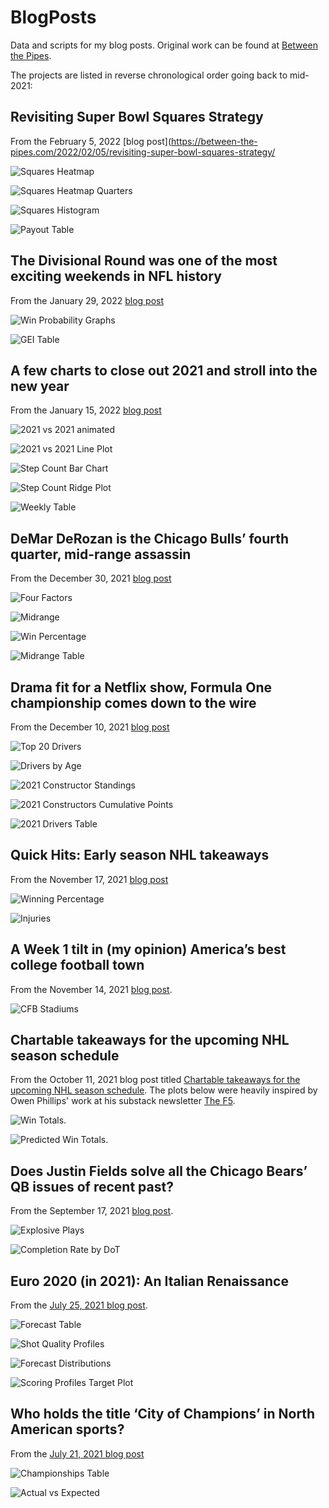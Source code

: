 # BlogPosts
Data and scripts for my blog posts. Original work can be found at [Between the Pipes](https://betweenpipes.wordpress.com/).

The projects are listed in reverse chronological order going back to mid-2021:

Revisiting Super Bowl Squares Strategy
------------

From the February 5, 2022 [blog post](https://between-the-pipes.com/2022/02/05/revisiting-super-bowl-squares-strategy/

![Squares Heatmap](https://raw.githubusercontent.com/steodose/BlogPosts/master/Super%20Bowl%20Squares/Squares%20Heatmap%20with%20Logo.png)

![Squares Heatmap Quarters](https://raw.githubusercontent.com/steodose/BlogPosts/master/Super%20Bowl%20Squares/Heatmap%20by%20Quarter%20with%20Logo.png)

![Squares Histogram](https://raw.githubusercontent.com/steodose/BlogPosts/master/Super%20Bowl%20Squares/Scores%20Histogram%20with%20Logo.png)

![Payout Table](https://raw.githubusercontent.com/steodose/BlogPosts/master/Super%20Bowl%20Squares/SB%20Squares%20Payout%20Tabl%20with%20Logo.png)

The Divisional Round was one of the most exciting weekends in NFL history
------------

From the January 29, 2022 [blog post](https://betweenpipes.wordpress.com/2022/01/15/a-few-charts-to-close-out-2021-and-stroll-into-the-new-year/)

![Win Probability Graphs](https://raw.githubusercontent.com/steodose/BlogPosts/master/NFL%20Win%20Probability/Win%20Probability%20Patchwork%20Plot%20with%20Logo.png)

![GEI Table](https://raw.githubusercontent.com/steodose/BlogPosts/master/NFL%20Win%20Probability/Game%20Excitement%20Index%20Table%20with%20Logo.png)


A few charts to close out 2021 and stroll into the new year
------------

From the January 15, 2022 [blog post](https://betweenpipes.wordpress.com/2022/01/15/a-few-charts-to-close-out-2021-and-stroll-into-the-new-year/)

![2021 vs 2021 animated](https://raw.githubusercontent.com/steodose/BlogPosts/master/Health/2020%20vs%202021%20Line%20Plot.gif)

![2021 vs 2021 Line Plot](https://raw.githubusercontent.com/steodose/BlogPosts/master/Health/2020%20vs%202021%20Line%20Plot%20with%20Logo.png)

![Step Count Bar Chart](https://raw.githubusercontent.com/steodose/BlogPosts/master/Health/Step%20Count%20Chart%20with%20Logo.png)

![Step Count Ridge Plot](https://raw.githubusercontent.com/steodose/BlogPosts/master/Health/Step%20Count%20Ridge%20Plot.png)

![Weekly Table](https://raw.githubusercontent.com/steodose/BlogPosts/master/Health/Step%20Count%20Table.png)


DeMar DeRozan is the Chicago Bulls’ fourth quarter, mid-range assassin
------------

From the December 30, 2021 [blog post](https://betweenpipes.wordpress.com/2021/12/30/demar-derozan-is-the-chicago-bulls-fourth-quarter-mid-range-assassin/)

![Four Factors](https://raw.githubusercontent.com/steodose/BlogPosts/master/DeMar%20DeRozan/DeRozan%20Four%20Factors%20Chart%20with%20Logo.png)

![Midrange](https://raw.githubusercontent.com/steodose/BlogPosts/master/DeMar%20DeRozan/Midrange%20Bar%20Chart%20with%20Logo.png)

![Win Percentage](https://raw.githubusercontent.com/steodose/BlogPosts/master/DeMar%20DeRozan/Win%20Percentage%20Plot%20with%20Logo.png)

![Midrange Table](https://raw.githubusercontent.com/steodose/BlogPosts/master/DeMar%20DeRozan/Mid%20Range%20Table.png)

Drama fit for a Netflix show, Formula One championship comes down to the wire
------------

From the December 10, 2021 [blog post](https://betweenpipes.wordpress.com/2021/12/10/drama-fit-for-a-netflix-show-formula-one-championship-comes-down-to-the-wire/)

![Top 20 Drivers](https://raw.githubusercontent.com/steodose/BlogPosts/master/Formula%201/Top%2020%20Drivers%20with%20Logo.png)

![Drivers by Age](https://raw.githubusercontent.com/steodose/BlogPosts/master/Formula%201/Drivers%20Line%20Chart%20with%20Logo.png)

![2021 Constructor Standings](https://raw.githubusercontent.com/steodose/BlogPosts/master/Formula%201/2021%20Constructors%20Standings.png)

![2021 Constructors Cumulative Points](https://raw.githubusercontent.com/steodose/BlogPosts/master/Formula%201/Constructors%20Line%20Chart%20with%20Logo.png)

![2021 Drivers Table](https://raw.githubusercontent.com/steodose/BlogPosts/master/Formula%201/2021%20F1%20Driver%20Table.png)

Quick Hits: Early season NHL takeaways
------------

From the November 17, 2021 [blog post](https://betweenpipes.wordpress.com/2021/11/17/quick-hits-early-season-nhl-takeaways/)

![Winning Percentage](https://raw.githubusercontent.com/steodose/BlogPosts/master/NHL%202022/Winning%20Percentage.png)

![Injuries](https://raw.githubusercontent.com/steodose/BlogPosts/master/NHL%202022/spotrac.png)

A Week 1 tilt in (my opinion) America’s best college football town
------------

From the November 14, 2021 [blog post](https://betweenpipes.wordpress.com/2021/11/14/a-week-1-tilt-in-my-opinion-americas-best-college-town/).

![CFB Stadiums](https://raw.githubusercontent.com/steodose/BlogPosts/master/CFB%20Stadiums/Big%20Ten%20Summary%20Table.png)


Chartable takeaways for the upcoming NHL season schedule
------------

From the October 11, 2021 blog post titled [Chartable takeaways for the upcoming NHL season schedule](https://betweenpipes.wordpress.com/2021/10/11/chartable-takeaways-for-the-upcoming-nhl-season-schedule/). The plots below were heavily inspired by Owen Phillips' work at his substack newsletter [The F5](https://thef5.substack.com/).

![Win Totals](https://raw.githubusercontent.com/steodose/BlogPosts/master/NHL%202022/win_totals_2021_22.png).

![Predicted Win Totals](https://raw.githubusercontent.com/steodose/BlogPosts/master/NHL%202022/Team%20Point%20Totals%20Facet%20Smoothed.png).

Does Justin Fields solve all the Chicago Bears’ QB issues of recent past?
------------

From the September 17, 2021 [blog post](https://betweenpipes.wordpress.com/2021/09/17/does-justin-fields-solve-all-the-chicago-bears-qb-issues-of-recent-past/).

![Explosive Plays](https://raw.githubusercontent.com/steodose/BlogPosts/master/NFL%202021/Explosive%20Plays%20with%20Logos.png)

![Completion Rate by DoT](https://raw.githubusercontent.com/steodose/BlogPosts/master/NFL%202021/CP%20per%20by%20DoT.png)

Euro 2020 (in 2021): An Italian Renaissance
------------
From the [July 25, 2021 blog post](https://betweenpipes.wordpress.com/2021/07/25/euro-2020-in-2021-an-italian-renaissance/).

![Forecast Table](https://raw.githubusercontent.com/steodose/BlogPosts/master/Euro%202020/euro_2021.png)

![Shot Quality Profiles](https://raw.githubusercontent.com/steodose/BlogPosts/master/Euro%202020/Expected%20Goals_with_logo.png)

![Forecast Distributions](https://raw.githubusercontent.com/steodose/BlogPosts/master/Euro%202020/Euro%202020%20Forecasts.png)

![Scoring Profiles Target Plot](https://raw.githubusercontent.com/steodose/BlogPosts/master/Euro%202020/Expected%20Goals_target_plot.png)

Who holds the title ‘City of Champions’ in North American sports?
------------
From the [July 21, 2021 blog post](https://betweenpipes.wordpress.com/2021/07/21/who-holds-the-title-city-of-champions-in-north-american-sports/)

![Championships Table](https://raw.githubusercontent.com/steodose/BlogPosts/master/Sports%20Titles%20Data/championships_table.png)

![Actual vs Expected](https://raw.githubusercontent.com/steodose/BlogPosts/master/Sports%20Titles%20Data/Actual%20vs.%20Expected.png)
